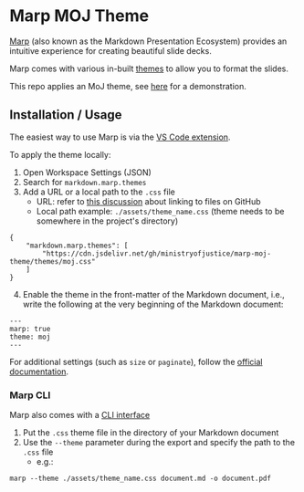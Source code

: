 # Marp MOJ Theme

[Marp](https://marp.app/) (also known as the Markdown Presentation Ecosystem) provides an intuitive experience for creating beautiful slide decks.

Marp comes with various in-built [themes](https://github.com/marp-team/marp-core/blob/main/themes/README.md) to allow you to format the slides.

This repo applies an MoJ theme, see [here](https://moj-analytical-services.github.io/dmet-cfe/) for a demonstration.

## Installation / Usage

The easiest way to use Marp is via the [VS Code extension](https://marketplace.visualstudio.com/items?itemName=marp-team.marp-vscode).

To apply the theme locally:

1. Open Workspace Settings (JSON)
2. Search for `markdown.marp.themes`
3. Add a URL or a local path to the `.css` file
   - URL: refer to [this discussion](https://stackoverflow.com/questions/17341122/link-and-execute-external-javascript-file-hosted-on-github/) about linking to files on GitHub
   - Local path example: `./assets/theme_name.css` (theme needs to be somewhere in the project's directory)

```
{
    "markdown.marp.themes": [
        "https://cdn.jsdelivr.net/gh/ministryofjustice/marp-moj-theme/themes/moj.css"
    ]
}
```

4. Enable the theme in the front-matter of the Markdown document, i.e., write the following at the very beginning of the Markdown document:

```
---
marp: true
theme: moj
---
```

For additional settings (such as `size` or `paginate`), follow the [official documentation](https://github.com/marp-team/marp/blob/main/website/docs/guide/directives.md).

### Marp CLI

Marp also comes with a [CLI interface](https://github.com/marp-team/marp-cli)

1. Put the `.css` theme file in the directory of your Markdown document
2. Use the `--theme` parameter during the export and specify the path to the `.css` file
   - e.g.: 
   
```
marp --theme ./assets/theme_name.css document.md -o document.pdf
```
